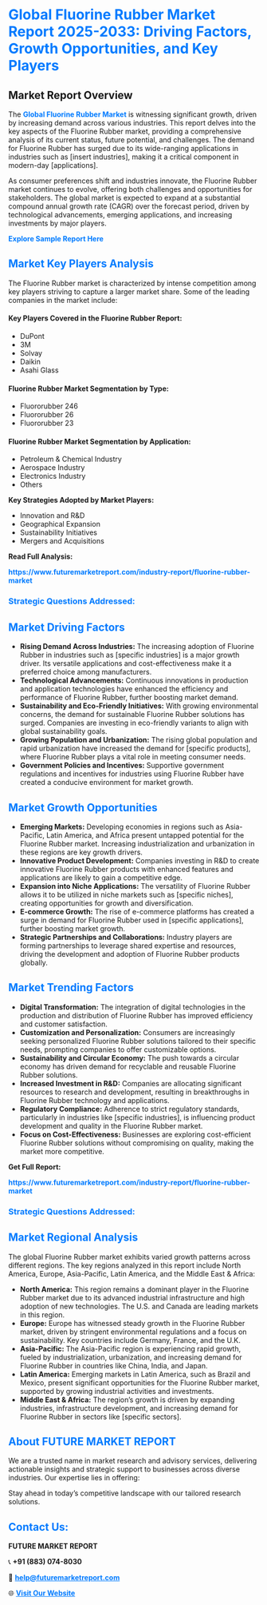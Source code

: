 <h1 style="color: #007BFF;">Global Fluorine Rubber Market Report 2025-2033: Driving Factors, Growth Opportunities, and Key Players</h1>

<section id="overview">
<h2>Market Report Overview</h2>
<p>The <a href="https://www.futuremarketreport.com/industry-report/fluorine-rubber-market" style="color: #007BFF; text-decoration: none;"><strong>Global Fluorine Rubber Market</strong></a> is witnessing significant growth, driven by increasing demand across various industries. This report delves into the key aspects of the Fluorine Rubber market, providing a comprehensive analysis of its current status, future potential, and challenges. The demand for Fluorine Rubber has surged due to its wide-ranging applications in industries such as [insert industries], making it a critical component in modern-day [applications].</p>
<p>As consumer preferences shift and industries innovate, the Fluorine Rubber market continues to evolve, offering both challenges and opportunities for stakeholders. The global market is expected to expand at a substantial compound annual growth rate (CAGR) over the forecast period, driven by technological advancements, emerging applications, and increasing investments by major players.</p>
</section>

<section id="overview">
<p><a href="https://www.futuremarketreport.com/request-sample/reportId=89815" style="color: #007BFF; text-decoration: none;"><strong>Explore Sample Report Here</strong></a></p>
</section>

<section id="key-players">
<h2 style="color: #007BFF;">Market Key Players Analysis</h2>
<p>The Fluorine Rubber market is characterized by intense competition among key players striving to capture a larger market share. Some of the leading companies in the market include:</p>
<h4>Key Players Covered in the Fluorine Rubber Report:</h4>
<ul><li>DuPont</li><li>3M</li><li>Solvay</li><li>Daikin</li><li>Asahi Glass</li></ul>
<h4>Fluorine Rubber Market Segmentation by Type:</h4>
<ul><li>Fluororubber 246</li><li>Fluororubber 26</li><li>Fluororubber 23</li></ul>

<h4>Fluorine Rubber Market Segmentation by Application:</h4>
<ul><li>Petroleum &amp; Chemical Industry</li><li>Aerospace Industry</li><li>Electronics Industry</li><li>Others</li></ul>
<p><strong>Key Strategies Adopted by Market Players:</strong></p>
<ul>
<li>Innovation and R&D</li>
<li>Geographical Expansion</li>
<li>Sustainability Initiatives</li>
<li>Mergers and Acquisitions</li>
</ul>
</section>

<section>
<p><strong>Read Full Analysis: </strong></p><a href="https://www.futuremarketreport.com/industry-report/fluorine-rubber-market" style="color: #007BFF; text-decoration: none;"><strong>https://www.futuremarketreport.com/industry-report/fluorine-rubber-market</strong></a>
<h3 style="color: #007BFF;">Strategic Questions Addressed:</h3>
</section>

<section id="driving-factors">
<h2 style="color: #007BFF;">Market Driving Factors</h2>
<ul>
<li><strong>Rising Demand Across Industries:</strong> The increasing adoption of Fluorine Rubber in industries such as [specific industries] is a major growth driver. Its versatile applications and cost-effectiveness make it a preferred choice among manufacturers.</li>
<li><strong>Technological Advancements:</strong> Continuous innovations in production and application technologies have enhanced the efficiency and performance of Fluorine Rubber, further boosting market demand.</li>
<li><strong>Sustainability and Eco-Friendly Initiatives:</strong> With growing environmental concerns, the demand for sustainable Fluorine Rubber solutions has surged. Companies are investing in eco-friendly variants to align with global sustainability goals.</li>
<li><strong>Growing Population and Urbanization:</strong> The rising global population and rapid urbanization have increased the demand for [specific products], where Fluorine Rubber plays a vital role in meeting consumer needs.</li>
<li><strong>Government Policies and Incentives:</strong> Supportive government regulations and incentives for industries using Fluorine Rubber have created a conducive environment for market growth.</li>
</ul>
</section>

<section id="growth-opportunities">
<h2 style="color: #007BFF;">Market Growth Opportunities</h2>
<ul>
<li><strong>Emerging Markets:</strong> Developing economies in regions such as Asia-Pacific, Latin America, and Africa present untapped potential for the Fluorine Rubber market. Increasing industrialization and urbanization in these regions are key growth drivers.</li>
<li><strong>Innovative Product Development:</strong> Companies investing in R&D to create innovative Fluorine Rubber products with enhanced features and applications are likely to gain a competitive edge.</li>
<li><strong>Expansion into Niche Applications:</strong> The versatility of Fluorine Rubber allows it to be utilized in niche markets such as [specific niches], creating opportunities for growth and diversification.</li>
<li><strong>E-commerce Growth:</strong> The rise of e-commerce platforms has created a surge in demand for Fluorine Rubber used in [specific applications], further boosting market growth.</li>
<li><strong>Strategic Partnerships and Collaborations:</strong> Industry players are forming partnerships to leverage shared expertise and resources, driving the development and adoption of Fluorine Rubber products globally.</li>
</ul>
</section>

<section id="trending-factors">
<h2 style="color: #007BFF;">Market Trending Factors</h2>
<ul>
<li><strong>Digital Transformation:</strong> The integration of digital technologies in the production and distribution of Fluorine Rubber has improved efficiency and customer satisfaction.</li>
<li><strong>Customization and Personalization:</strong> Consumers are increasingly seeking personalized Fluorine Rubber solutions tailored to their specific needs, prompting companies to offer customizable options.</li>
<li><strong>Sustainability and Circular Economy:</strong> The push towards a circular economy has driven demand for recyclable and reusable Fluorine Rubber solutions.</li>
<li><strong>Increased Investment in R&D:</strong> Companies are allocating significant resources to research and development, resulting in breakthroughs in Fluorine Rubber technology and applications.</li>
<li><strong>Regulatory Compliance:</strong> Adherence to strict regulatory standards, particularly in industries like [specific industries], is influencing product development and quality in the Fluorine Rubber market.</li>
<li><strong>Focus on Cost-Effectiveness:</strong> Businesses are exploring cost-efficient Fluorine Rubber solutions without compromising on quality, making the market more competitive.</li>
</ul>
</section>

<section>
<p><strong>Get Full Report: </strong></p><a href="https://www.futuremarketreport.com/industry-report/fluorine-rubber-market" style="color: #007BFF; text-decoration: none;"><strong>https://www.futuremarketreport.com/industry-report/fluorine-rubber-market</strong></a>
<h3 style="color: #007BFF;">Strategic Questions Addressed:</h3>
</section>


<section id="regional-analysis">
<h2 style="color: #007BFF;">Market Regional Analysis</h2>
<p>The global Fluorine Rubber market exhibits varied growth patterns across different regions. The key regions analyzed in this report include North America, Europe, Asia-Pacific, Latin America, and the Middle East & Africa:</p>
<ul>
<li><strong>North America:</strong> This region remains a dominant player in the Fluorine Rubber market due to its advanced industrial infrastructure and high adoption of new technologies. The U.S. and Canada are leading markets in this region.</li>
<li><strong>Europe:</strong> Europe has witnessed steady growth in the Fluorine Rubber market, driven by stringent environmental regulations and a focus on sustainability. Key countries include Germany, France, and the U.K.</li>
<li><strong>Asia-Pacific:</strong> The Asia-Pacific region is experiencing rapid growth, fueled by industrialization, urbanization, and increasing demand for Fluorine Rubber in countries like China, India, and Japan.</li>
<li><strong>Latin America:</strong> Emerging markets in Latin America, such as Brazil and Mexico, present significant opportunities for the Fluorine Rubber market, supported by growing industrial activities and investments.</li>
<li><strong>Middle East & Africa:</strong> The region’s growth is driven by expanding industries, infrastructure development, and increasing demand for Fluorine Rubber in sectors like [specific sectors].</li>
</ul>
</section>

<footer>
<h2 style="color: #007BFF;">About FUTURE MARKET REPORT</h2>
<p>We are a trusted name in market research and advisory services, delivering actionable insights and strategic support to businesses across diverse industries. Our expertise lies in offering:</p>

<p>Stay ahead in today’s competitive landscape with our tailored research solutions.</p>

<h2 style="color: #007BFF;">Contact Us:</h2>
<p><strong>FUTURE MARKET REPORT</strong></p>
<p>📞 <strong>+91 (883) 074-8030</strong></p>
<p>📧 <strong><a href="mailto:help@futuremarketreport.com" style="color: #007BFF;">help@futuremarketreport.com</a></strong></p>
<p>🌐 <strong><a href="https://www.futuremarketreport.com/" style="color: #007BFF;">Visit Our Website</a></strong></p>
</footer>